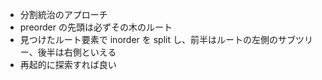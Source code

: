 - 分割統治のアプローチ
- preorder の先頭は必ずその木のルート
- 見つけたルート要素で inorder を split し、前半はルートの左側のサブツリー、後半は右側といえる
- 再起的に探索すれば良い

